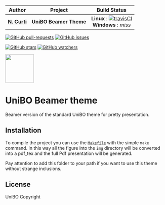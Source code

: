 | **Author**   | **Project** | **Build Status**              |
|:------------:|:-----------:|:-----------------------------:|
|   [**N. Curti**](https://github.com/Nico-Curti)   |  **UniBO Beamer Theme**  | **Linux** : [![travisCI]()]() <br/> **Windows** : *miss* |

[![GitHub pull-requests](https://img.shields.io/github/issues-pr/UniboDIFABiophysics/UniBO_beamer.svg?style=plastic)](https://github.com/UniboDIFABiophysics/UniBO_beamer/pulls)
[![GitHub issues](https://img.shields.io/github/issues/UniboDIFABiophysics/UniBO_beamer.svg?style=plastic)](https://github.com/UniboDIFABiophysics/UniBO_beamer/issues)

[![GitHub stars](https://img.shields.io/github/stars/UniboDIFABiophysics/UniBO_beamer.svg?label=Stars&style=social)](https://github.com/UniboDIFABiophysics/UniBO_beamer/stargazers)
[![GitHub watchers](https://img.shields.io/github/watchers/UniboDIFABiophysics/UniBO_beamer.svg?label=Watch&style=social)](https://github.com/UniboDIFABiophysics/UniBO_beamer/watchers)

<a href="https://github.com/UniboDIFABiophysics">
<div class="image">
<img src="https://cdn.rawgit.com/physycom/templates/697b327d/logo_unibo.png" width="90" height="90">
</div>
</a>

# UniBO Beamer theme

Beamer version of the standard UniBO theme for pretty presentation.

## Installation

To compile the project you can use the [`Makefile`](https://github.com/UniboDIFABiophysics/UniBO_beamer/blob/master/Makefile) with the simple `make` command.
In this way all the figure into the `img` directory will be converted into a pdf_tex and the full Pdf presentation will be generated.

Pay attention to add this folder to your path if you want to use this theme without strange inclusions.

## License

UniBO Copyright

